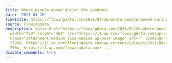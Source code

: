```yaml
---
title: Where people moved during the pandemic
date: '2021-04-26'
linkTitle: https://flowingdata.com/2021/04/26/where-people-moved-during-the-pandemic/
source: FlowingData
description: <p><a href="https://flowingdata.com/2021/04/26/where-people-moved-during-the-pandemic/"><img
  width="750" height="461" src="https://i1.wp.com/flowingdata.com/wp-content/uploads/2021/04/Bloomberg-pandemic-movement.png?fit=750%2C461&amp;ssl=1"
  class="attachment-medium size-medium wp-post-image" alt="" loading="lazy" srcset="https://i1.wp.com/flowingdata.com/wp-content/uploads/2021/04/Bloomberg-pandemic-movement.png?w=1798&amp;ssl=1
  1798w, https://i1.wp.com/flowingdata.com/wp-content/uploads/2021/04/Bloomberg-pandemic-movement.png?resize=750%2C461&amp;ssl=1
  750w, https://i1.wp.com/flowingdata.com/ ...
disable_comments: true
---
```

<p><a href="https://flowingdata.com/2021/04/26/where-people-moved-during-the-pandemic/"><img width="750" height="461" src="https://i1.wp.com/flowingdata.com/wp-content/uploads/2021/04/Bloomberg-pandemic-movement.png?fit=750%2C461&amp;ssl=1" class="attachment-medium size-medium wp-post-image" alt="" loading="lazy" srcset="https://i1.wp.com/flowingdata.com/wp-content/uploads/2021/04/Bloomberg-pandemic-movement.png?w=1798&amp;ssl=1 1798w, https://i1.wp.com/flowingdata.com/wp-content/uploads/2021/04/Bloomberg-pandemic-movement.png?resize=750%2C461&amp;ssl=1 750w, https://i1.wp.com/flowingdata.com/ ...